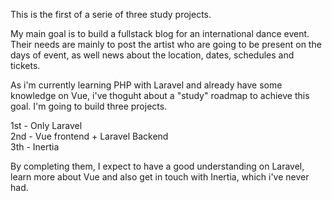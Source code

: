 This is the first of a serie of three study projects.

My main goal is to build a fullstack blog for an international dance event. Their needs are mainly to post the artist who are going to be present on the days of event, as well news about the location, dates, schedules and tickets.

As i'm currently learning PHP with Laravel and already have some knowledge on Vue, i've thoguht about a "study" roadmap to achieve this goal. I'm going to build three projects.

1st - Only Laravel  
2nd - Vue frontend + Laravel Backend  
3th - Inertia

By completing them, I expect to have a good understanding on Laravel, learn more about Vue and also get in touch with Inertia, which i've never had.
